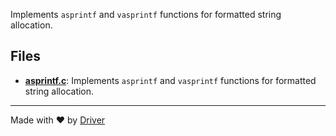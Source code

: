 <!--------------------------------------------------------------------------------->
<!-- IMPORTANT: This file is auto-generated by Driver (https://driver.ai). -------->
<!-- Manual edits may be overwritten on future commits. --------------------------->
<!--------------------------------------------------------------------------------->

Implements `asprintf` and `vasprintf` functions for formatted string allocation.


## Files
- **[asprintf.c](asprintf.c.md)**: Implements `asprintf` and `vasprintf` functions for formatted string allocation.

---
Made with ❤️ by [Driver](https://www.driver.ai/)